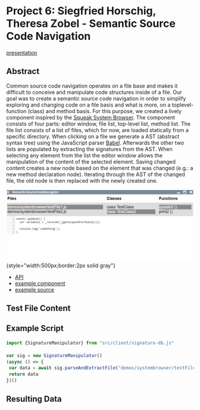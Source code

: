<link rel="stylesheet" type="text/css" href="../style.css">

# Project 6: Siegfried Horschig, Theresa Zobel - Semantic Source Code Navigation


[presentation](presentation.pdf)

## Abstract

Common source code navigation operates on a file base and makes it difficult to conceive and manipulate code structures inside of a file. Our goal was to create a semantic source code navigation in order to simplify exploring and changing code on a file basis and what is more, on a toplevel-function (class) and method basis. For this purpose, we created a lively component inspired by the [Squeak System Browser](http://wiki.squeak.org/squeak/673). The component consists of four parts: editor window, file list, top-level list, method list. The file list consists of a list of files, which for now, are loaded statically from a specific directory. When clicking on a file we generate a AST (abstract syntax tree) using the JavaScript parser [Babel](https://babeljs.io/). Afterwards the other two lists are populated by extracting the signatures from the AST. When selecting any element from the list the editor window allows the manipulation of the content of the selected element. Saving changed content creates a new node based on the element that was changed (e.g.: a new method declaration node). Iterating through the AST of the changed file, the old node is then replaced with the newly created one.

![](screenshot.png){style="width:500px;border:2px solid gray"}


- [API](browse://src/client/signature-db.js)
- [example component](open://semantic-source-code-navigator)
- [example source](browse://templates/semantic-source-code-navigator.js)

## Test File Content
<script>
(async () => {
  const code = document.createElement('pre');  
  code.textContent = await fetch(SystemJS.normalizeSync("demos/systembrowser/testFile2.js")).then(r => r.text());
  return <div style="border: 2px solid lightgray">{code}</div>;
})()
</script>

## Example Script
<!-- the "{}" syntax allows to add attributes, foo="bar" and .myclass -->
```javascript {id="example"}
import {SignatureManipulator} from "src/client/signature-db.js"

var sig = new SignatureManipulator()
(async () => {
 var data = await sig.parseAndExtractFile("demos/systembrowser/testFile2.js")
 return data
})()
```

## Resulting Data
<script>
Promise.resolve("hello" )
import boundEval from "src/client/bound-eval.js";
// boundEval("3 + 4").then(r => r.value)

(async () => {
return (await boundEval("3 + 4")).value

})()
</script>


<script>
 import boundEval from "src/client/bound-eval.js";
(async () => {
   var src = lively.query(this,"#example").textContent // reference to previous <code> element 
   var result  = await boundEval(src);
   return "xxx"
//   if (result.value && result.value.then) result = await result.value
//   var inspector = await (<lively-inspector></lively-inspector>)
//   inspector.inspect(result)
//   return <div style="border: 2px solid lightgray">{inspector}</div>
})()
</script>


